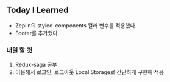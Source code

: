 ## Today I Learned

- Zeplin의 styled-components 컬러 변수를 적용했다.
- Footer를 추가했다.



### 내일 할 것

1. Redux-saga 공부
2. 이용해서 로그인, 로그아웃 Local Storage로 간단하게 구현해 적용